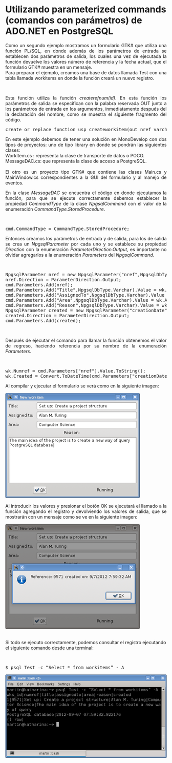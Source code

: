 # Utilizando parameterized commands (comandos con parámetros) de ADO.NET en PostgreSQL 

<p align="justify">
Como un segundo ejemplo mostramos un formulario GTK# que utiliza una función  PL/SQL, en donde además de los parámetros de entrada se establecen dos parámetros de salida, los cuales una vez de ejecutada la función devuelve los valores número de referencia y la fecha actual, que el formulario GTK# muestra en un mensaje.<br />Para preparar el ejemplo, creamos una base de datos llamada Test con una tabla llamada workitems en donde la función creará un nuevo registro.</p>
<br />
<p align="justify">
Esta función utiliza la función <i>createrefnum(id)</i>.
En esta función los parámetros de salida se especifican con la palabra reservada OUT junto a los parámetros de entrada en los argumentos, inmediatamente después del la declaración del nombre, como se muestra el siguiente fragmento del código.</p>
<pre>
create or replace function usp_createworkitem(out nref varchar,varchar,varchar,varchar,varchar,out creationDate timestamp) 
</pre>
<p align="justify">
En este ejemplo debemos de tener una solución en MonoDevelop con dos tipos de proyectos: uno de tipo library en donde se pondrán las siguientes clases: <br />WorkItem.cs : representa la clase de transporte de datos o POCO.<br />MessageDAC.cs: que representa la clase de acceso a PostgreSQL.<br /><br />El otro es un proyecto tipo GTK# que contiene las clases Main.cs y MainWindow.cs correspondientes a la GUI del formulario y al manejo de eventos.
</p>
<p align="justify">
En la clase <i>MessageDAC</i> se encuentra el código en donde ejecutamos la función, para que se ejecute correctamente debemos establecer la propiedad <i>CommandType</i> de la clase <i>NpgsqlCommand</i> con el valor de la enumeración <i>CommandType.StoredProcedure</i>.</p><br />
<p align="justify">
<pre>
cmd.CommandType = CommandType.StoredProcedure;
</pre>
</p>
<p align="justify"> Entonces creamos los parámetros de entrada y de salida, para los de salida se crea un  <i>NpgsqlParameter</i> por cada uno y se establece  su propiedad <i>Direction</i> con la enumeración <i>ParameterDirection.Output</i>, es importante no olvidar agregarlos a la enumeración <i>Parameters</i> del <i>NpgsqlCommand</i>.</p>
<br />
<p align="justify">
<pre>
NpgsqlParameter nref = new NpgsqlParameter("nref",NpgsqlDbType.Varchar);
nref.Direction = ParameterDirection.Output;
cmd.Parameters.Add(nref);
cmd.Parameters.Add("Title",NpgsqlDbType.Varchar).Value = wk.Title;
cmd.Parameters.Add("AssignedTo",NpgsqlDbType.Varchar).Value = wk.AssignedTo;
cmd.Parameters.Add("Area",NpgsqlDbType.Varchar).Value = wk.Area;
cmd.Parameters.Add("Reason",NpgsqlDbType.Varchar).Value = wk.Reason;
NpgsqlParameter created = new NpgsqlParameter("creationDate",NpgsqlDbType.Timestamp);
created.Direction = ParameterDirection.Output;
cmd.Parameters.Add(created);
</pre>
</p>
<br />
<p align="justify">Después de ejecutar el comando para llamar la función obtenemos el valor de regreso, haciendo referencia por su nombre de la enumeración <i>Parameters</i>.</p><br />
<p align="justify">
<pre>
wk.Numref = cmd.Parameters["nref"].Value.ToString();
wk.Created = Convert.ToDateTime(cmd.Parameters["creationDate"].Value);
</pre>
</p>
<p>
Al compilar y ejecutar el formulario se verá como en la siguiente imagen:
</p>
<div>
<IMG src="images/sp7.png" border="0">
</div>
<p align="justify">
Al introducir los valores y presionar el botón OK se ejecutará el llamado a la función agregando el registro y devolviendo los valores de salida, que se mostrarán con un mensaje como se ve en la siguiente imagen:
</p>
<div>
<IMG src="images/sp8.png" border="0">
</div><br />
<p>Si todo se ejecuto correctamente, podemos consultar el registro ejecutando el siguiente comando desde una terminal:</p><br />
<pre>
$ psql Test –c “Select * from workitems” - A
</pre>
<div>
<IMG src="images/sp9.png" border="0">
</div>
<p>
